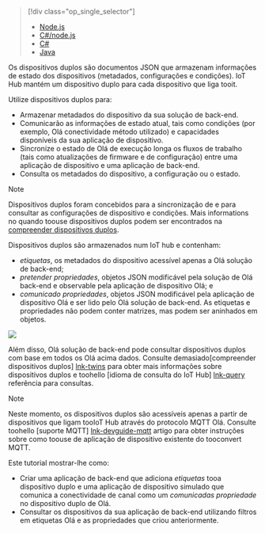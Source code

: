 > [!div class="op_single_selector"]
> * [Node.js](../articles/iot-hub/iot-hub-node-node-twin-getstarted.md)
> * [C#/node.js](../articles/iot-hub/iot-hub-csharp-node-twin-getstarted.md)
> * [C#](../articles/iot-hub/iot-hub-csharp-csharp-twin-getstarted.md)
> * [Java](../articles/iot-hub/iot-hub-java-java-twin-getstarted.md)

Os dispositivos duplos são documentos JSON que armazenam informações de estado dos dispositivos (metadados, configurações e condições). IoT Hub mantém um dispositivo duplo para cada dispositivo que liga tooit.

Utilize dispositivos duplos para:

* Armazenar metadados do dispositivo da sua solução de back-end.
* Comunicarão as informações de estado atual, tais como condições (por exemplo, Olá conectividade método utilizado) e capacidades disponíveis da sua aplicação de dispositivo.
* Sincronize o estado de Olá de execução longa os fluxos de trabalho (tais como atualizações de firmware e de configuração) entre uma aplicação de dispositivo e uma aplicação de back-end.
* Consulta os metadados do dispositivo, a configuração ou o estado.

> [!NOTE]
> Dispositivos duplos foram concebidos para a sincronização de e para consultar as configurações de dispositivo e condições. Mais informations no quando toouse dispositivos duplos podem ser encontrados na [compreender dispositivos duplos][lnk-twins].

Dispositivos duplos são armazenados num IoT hub e contenham:

* *etiquetas*, os metadados do dispositivo acessível apenas a Olá solução de back-end;
* *pretender propriedades*, objetos JSON modificável pela solução de Olá back-end e observable pela aplicação de dispositivo Olá; e
* *comunicado propriedades*, objetos JSON modificável pela aplicação de dispositivo Olá e ser lido pelo Olá solução de back-end. As etiquetas e propriedades não podem conter matrizes, mas podem ser aninhados em objetos.

![][img-twin]

Além disso, Olá solução de back-end pode consultar dispositivos duplos com base em todos os Olá acima dados.
Consulte demasiado[compreender dispositivos duplos] [ lnk-twins] para obter mais informações sobre dispositivos duplos e toohello [idioma de consulta do IoT Hub] [ lnk-query] referência para consultas.

> [!NOTE]
> Neste momento, os dispositivos duplos são acessíveis apenas a partir de dispositivos que ligam tooIoT Hub através do protocolo MQTT Olá. Consulte toohello [suporte MQTT] [ lnk-devguide-mqtt] artigo para obter instruções sobre como toouse de aplicação de dispositivo existente do tooconvert MQTT.

Este tutorial mostrar-lhe como:

* Criar uma aplicação de back-end que adiciona *etiquetas* tooa dispositivo duplo e uma aplicação de dispositivo simulado que comunica a conectividade de canal como um *comunicadas propriedade* no dispositivo duplo de Olá.
* Consultar os dispositivos da sua aplicação de back-end utilizando filtros em etiquetas Olá e as propriedades que criou anteriormente.

<!-- images -->
[img-twin]: media/iot-hub-selector-twin-get-started/twin.png

<!-- links -->
[lnk-query]: ../articles/iot-hub/iot-hub-devguide-query-language.md
[lnk-twins]: ../articles/iot-hub/iot-hub-devguide-device-twins.md
[lnk-d2c]: ../articles/iot-hub/iot-hub-devguide-messaging.md#device-to-cloud-messages
[lnk-methods]: ../articles/iot-hub/iot-hub-devguide-direct-methods.md
[lnk-devguide-mqtt]: ../articles/iot-hub/iot-hub-mqtt-support.md